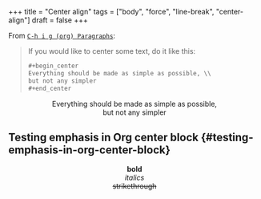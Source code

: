 +++
title = "Center align"
tags = ["body", "force", "line-break", "center-align"]
draft = false
+++

From [`C-h i g (org) Paragraphs`](https://orgmode.org/manual/Paragraphs.html):

> If you would like to center some text, do it like this:
>
> ```org
> #+begin_center
> Everything should be made as simple as possible, \\
> but not any simpler
> #+end_center
> ```

<style>.org-center { margin-left: auto; margin-right: auto; text-align: center; }</style>

<div class="org-center">

Everything should be made as simple as possible, <br />
but not any simpler

</div>


## Testing emphasis in Org center block {#testing-emphasis-in-org-center-block}

<style>.org-center { margin-left: auto; margin-right: auto; text-align: center; }</style>

<div class="org-center">

**bold** <br />
_italics_ <br />
~~strikethrough~~

</div>
